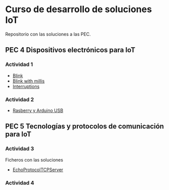 # Curso de desarrollo de soluciones IoT
Repositorio con las soluciones a las PEC.

## PEC 4 Dispositivos electrónicos para IoT

### Actividad 1

- [Blink](PEC4/Actividad_1/Blink/Blink.ino)
- [Blink with millis](PEC4/Actividad_1/Blink_with_millis/Blink_with_millis.ino)
- [Interruptions](PEC4/Actividad_1/Interruptions/Interruptions.ino)

### Actividad 2
- [Rasberry y Arduino USB](PEC4/Actividad_2/RaspberryPI_Arduino_USB/RaspberryPI_Arduino_USB.ino)
 
## PEC 5 Tecnologías y protocolos de comunicación para IoT

### Actividad 3

Ficheros con las soluciones

- [EchoProtocolTCPServer](PEC4/Actividad_3/EchoProtocolTCPServer.py)

### Actividad 4